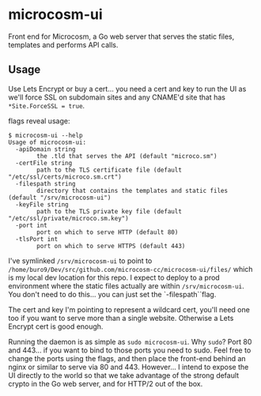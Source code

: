 # microcosm-ui
Front end for Microcosm, a Go web server that serves the static files, templates and performs API calls.

## Usage

Use Lets Encrypt or buy a cert... you need a cert and key to run the UI as we'll force SSL on subdomain sites and any CNAME'd site that has `*Site.ForceSSL = true`.

flags reveal usage:

```
$ microcosm-ui --help
Usage of microcosm-ui:
  -apiDomain string
    	the .tld that serves the API (default "microco.sm")
  -certFile string
    	path to the TLS certificate file (default "/etc/ssl/certs/microco.sm.crt")
  -filespath string
    	directory that contains the templates and static files (default "/srv/microcosm-ui")
  -keyFile string
    	path to the TLS private key file (default "/etc/ssl/private/microco.sm.key")
  -port int
    	port on which to serve HTTP (default 80)
  -tlsPort int
    	port on which to serve HTTPS (default 443)
```

I've symlinked `/srv/microcosm-ui` to point to `/home/buro9/Dev/src/github.com/microcosm-cc/microcosm-ui/files/` which is my local dev location for this repo. I expect to deploy to a prod environment where the static files actually are within `/srv/microcosm-ui`. You don't need to do this... you can just set the `-filespath``flag.

The cert and key I'm pointing to represent a wildcard cert, you'll need one too if you want to serve more than a single website. Otherwise a Lets Encrypt cert is good enough.

Running the daemon is as simple as `sudo microcosm-ui`. Why `sudo`? Port 80 and 443... if you want to bind to those ports you need to sudo. Feel free to change the ports using the flags, and then place the front-end behind an nginx or similar to serve via 80 and 443. However... I intend to expose the UI directly to the world so that we take advantage of the strong default crypto in the Go web server, and for HTTP/2 out of the box.
